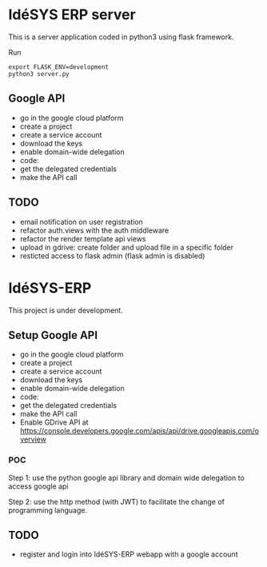 # IdéSYS ERP server

This is a server application coded in python3 using flask framework.

Run

    export FLASK_ENV=development
    python3 server.py

## Google API

 - go in the google cloud platform
 - create a project
 - create a service account
 - download the keys
 - enable domain-wide delegation
 - code:
  - get the delegated credentials
  - make the API call

## TODO

 - email notification on user registration
 - refactor auth.views with the auth middleware
 - refactor the render template api views
 - upload in gdrive: create folder and upload file in a specific folder
 - resticted access to flask admin (flask admin is disabled)


# IdéSYS-ERP

This project is under development.

## Setup Google API

 - go in the google cloud platform
 - create a project
 - create a service account
 - download the keys
 - enable domain-wide delegation
 - code:
  - get the delegated credentials
  - make the API call
 - Enable GDrive API at https://console.developers.google.com/apis/api/drive.googleapis.com/overview


### POC

Step 1: use the python google api library and domain wide delegation to access google api

Step 2: use the http method (with JWT) to facilitate the change of programming language.

## TODO

 - register and login into IdéSYS-ERP webapp with a google account
